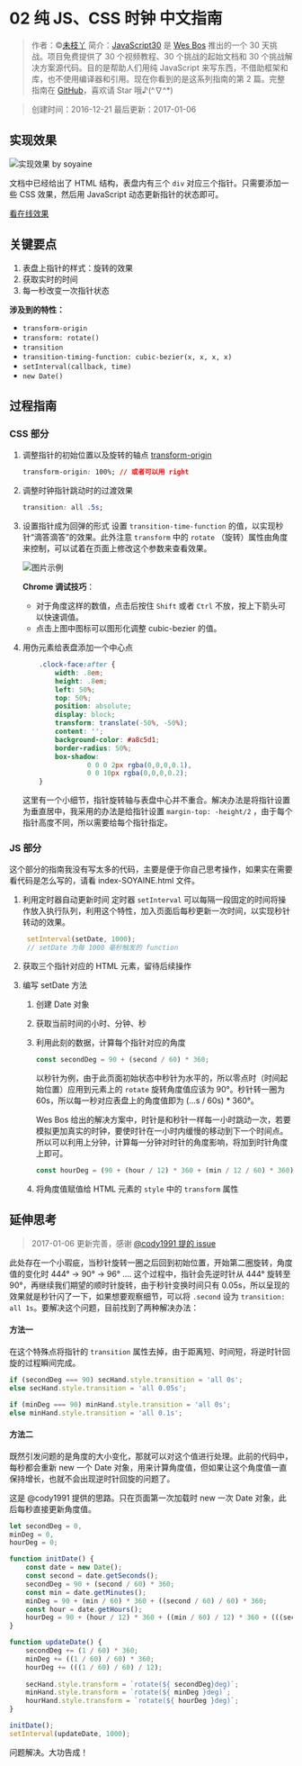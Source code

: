 # 02 纯 JS、CSS 时钟 中文指南

> 作者：©[未枝丫](https://github.com/soyaine)
> 简介：[JavaScript30](https://javascript30.com) 是 [Wes Bos](https://github.com/wesbos) 推出的一个 30 天挑战。项目免费提供了 30 个视频教程、30 个挑战的起始文档和 30 个挑战解决方案源代码。目的是帮助人们用纯 JavaScript 来写东西，不借助框架和库，也不使用编译器和引用。现在你看到的是这系列指南的第 2 篇。完整指南在 [GitHub](https://github.com/soyaine/JavaScript30)，喜欢请 Star 哦♪(^∇^*)

> 创建时间：2016-12-21
最后更新：2017-01-06

## 实现效果

![实现效果 by soyaine](https://cl.ly/0y1C2T1z3p2R/Screen%20recording%202016-12-23%20at%2012.30.25%20PM.gif)

文档中已经给出了 HTML 结构，表盘内有三个 `div` 对应三个指针。只需要添加一些 CSS 效果，然后用 JavaScript 动态更新指针的状态即可。

[看在线效果](http://soyaine.github.io/JavaScript30/02%20-%20JS%20%2B%20CSS%20Clock/index-SOYAINE.html)

## 关键要点

1. 表盘上指针的样式：旋转的效果
2. 获取实时的时间
3. 每一秒改变一次指针状态

**涉及到的特性：**
- `transform-origin`
- `transform: rotate()`
- `transition`
- `transition-timing-function: cubic-bezier(x, x, x, x)`
- `setInterval(callback, time)`
- `new Date()`

## 过程指南

### CSS 部分

1. 调整指针的初始位置以及旋转的轴点
    [transform-origin](https://developer.mozilla.org/en-US/docs/Web/CSS/transform-origin)
    
    ```css
    transform-origin: 100%; // 或者可以用 right
    ```

2. 调整时钟指针跳动时的过渡效果
    ```css
    transition: all .5s;
    ```

3. 设置指针成为回弹的形式
	设置 `transition-time-function` 的值，以实现秒针“滴答滴答”的效果。此外注意 `transform` 中的 `rotate` （旋转）属性由角度来控制，可以试着在页面上修改这个参数来查看效果。
	
    ![图片示例](https://cl.ly/33260X2a0K41/Screen%20recording%202016-12-21%20at%2010.35.13%20AM.gif)
	
	**Chrome 调试技巧**：
	- 对于角度这样的数值，点击后按住 `Shift` 或者 `Ctrl` 不放，按上下箭头可以快速调值。
	- 点击上图中图标可以图形化调整 cubic-bezier 的值。

4. 用伪元素给表盘添加一个中心点
    ```css
        .clock-face:after {
            width: .8em;
            height: .8em;
            left: 50%;
            top: 50%;
            position: absolute;
            display: block;
            transform: translate(-50%, -50%);
            content: '';
            background-color: #a8c5d1;
            border-radius: 50%;
            box-shadow:
                    0 0 0 2px rgba(0,0,0,0.1),
                    0 0 10px rgba(0,0,0,0.2);
        }
    ```
	
	这里有一个小细节，指针旋转轴与表盘中心并不重合。解决办法是将指针设置为垂直居中，我采用的办法是给指针设置 `margin-top: -height/2` ，由于每个指针高度不同，所以需要给每个指针指定。
	
### JS 部分

这个部分的指南我没有写太多的代码，主要是便于你自己思考操作，如果实在需要看代码是怎么写的，请看 index-SOYAINE.html 文件。

1. 利用定时器自动更新时间
	定时器 `setInterval` 可以每隔一段固定的时间将操作放入执行队列，利用这个特性，加入页面后每秒更新一次时间，以实现秒针转动的效果。
	
	```javascript
	 setInterval(setDate, 1000);
	 // setDate 为每 1000 毫秒触发的 function
	 ```
	
2. 获取三个指针对应的 HTML 元素，留待后续操作
	
3. 编写 setDate 方法
	1. 创建 Date 对象
	2. 获取当前时间的小时、分钟、秒
	3. 利用此刻的数据，计算每个指针对应的角度
		```javascript
		const secondDeg = 90 + (second / 60) * 360;
		```
		以秒针为例，由于此页面初始状态中秒针为水平的，所以零点时（时间起始位置）应用到元素上的 `rotate` 旋转角度值应该为 90°。秒针转一圈为 60s，所以每一秒对应表盘上的角度值即为 (...s / 60s) * 360°。
		
		Wes Bos 给出的解决方案中，时针是和秒针一样每一小时跳动一次，若要模拟更加真实的时钟，要使时针在一小时内缓慢的移动到下一个时间点。所以可以利用上分钟，计算每一分钟对时针的角度影响，将加到时针角度上即可。
		
		```javascript
		const hourDeg = (90 + (hour / 12) * 360 + (min / 12 / 60) * 360);
		```
		
	4. 将角度值赋值给 HTML 元素的 `style` 中的 `transform` 属性

## 延伸思考

> 2017-01-06 更新完善，感谢 [@cody1991 提的 issue](https://github.com/soyaine/JavaScript30/issues/1) 

此处存在一个小瑕疵，当秒针旋转一圈之后回到初始位置，开始第二圈旋转，角度值的变化时 444° → 90° → 96° .... 这个过程中，指针会先逆时针从 444° 旋转至 90°，再继续我们期望的顺时针旋转，由于秒针变换时间只有 0.05s，所以呈现的效果就是秒针闪了一下，如果想要观察细节，可以将 `.second` 设为 `transition: all 1s`。要解决这个问题，目前找到了两种解决办法：

#### 方法一

在这个特殊点将指针的 `transition` 属性去掉，由于距离短、时间短，将逆时针回旋的过程瞬间完成。

```js
if (secondDeg === 90) secHand.style.transition = 'all 0s';
else secHand.style.transition = 'all 0.05s';

if (minDeg === 90) minHand.style.transition = 'all 0s';
else minHand.style.transition = 'all 0.1s';
```

#### 方法二

既然引发问题的是角度的大小变化，那就可以对这个值进行处理。此前的代码中，每秒都会重新 new 一个 Date 对象，用来计算角度值，但如果让这个角度值一直保持增长，也就不会出现逆时针回旋的问题了。

这是 @cody1991 提供的思路。只在页面第一次加载时 new 一次 Date 对象，此后每秒直接更新角度值。

```js
let secondDeg = 0,
minDeg = 0,
hourDeg = 0;

function initDate() {
	const date = new Date();
	const second = date.getSeconds();
	secondDeg = 90 + (second / 60) * 360;
	const min = date.getMinutes();
	minDeg = 90 + (min / 60) * 360 + ((second / 60) / 60) * 360;
	const hour = date.getHours();
	hourDeg = 90 + (hour / 12) * 360 + ((min / 60) / 12) * 360 + (((second / 60) / 60) / 12) * 360;
}

function updateDate() {
	secondDeg += (1 / 60) * 360;
	minDeg += ((1 / 60) / 60) * 360;
	hourDeg += (((1 / 60) / 60) / 12);
	
	secHand.style.transform = `rotate(${ secondDeg}deg)`;
	minHand.style.transform = `rotate(${ minDeg }deg)`;
	hourHand.style.transform = `rotate(${ hourDeg }deg)`;
}

initDate();
setInterval(updateDate, 1000);
```

问题解决。大功告成！